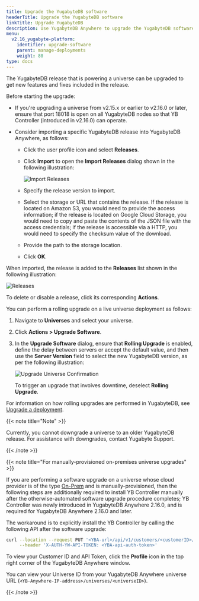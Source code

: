 ```yaml
---
title: Upgrade the YugabyteDB software
headerTitle: Upgrade the YugabyteDB software
linkTitle: Upgrade YugabyteDB
description: Use YugabyteDB Anywhere to upgrade the YugabyteDB software.
menu:
  v2.16_yugabyte-platform:
    identifier: upgrade-software
    parent: manage-deployments
    weight: 80
type: docs
---
```


The YugabyteDB release that is powering a universe can be upgraded to get new features and fixes included in the release.

Before starting the upgrade:

- If you're upgrading a universe from v2.15.x or earlier to v2.16.0 or later, ensure that port 18018 is open on all YugabyteDB nodes so that YB Controller (introduced in v2.16.0) can operate.

- Consider importing a specific YugabyteDB release into YugabyteDB Anywhere, as follows:

  - Click the user profile icon and select **Releases**.

  - Click **Import** to open the **Import Releases** dialog shown in the following illustration:

    ![Import Releases](/images/yp/import-releases.png)

  - Specify the release version to import.

  - Select the storage or URL that contains the release. If the release is located on Amazon S3, you would need to provide the access information; if the release is located on Google Cloud Storage, you would need to copy and paste the contents of the JSON file with the access credentials; if the release is accessible via a HTTP, you would need to specify the checksum value of the download.

  - Provide the path to the storage location.

  - Click **OK**.

When imported, the release is added to the **Releases** list shown in the following illustration:

![Releases](/images/yp/releases-list.png)

To delete or disable a release, click its corresponding **Actions**.

You can perform a rolling upgrade on a live universe deployment as follows:

1. Navigate to **Universes** and select your universe.

1. Click **Actions > Upgrade Software**.

1. In the **Upgrade Software** dialog, ensure that **Rolling Upgrade** is enabled, define the delay between servers or accept the default value, and then use the **Server Version** field to select the new YugabyteDB version, as per the following illustration:

    ![Upgrade Universe Confirmation](/images/ee/upgrade-univ-2.png)

    To trigger an upgrade that involves downtime, deselect **Rolling Upgrade**.

For information on how rolling upgrades are performed in YugabyteDB, see [Upgrade a deployment](../../../manage/upgrade-deployment/).

{{< note title="Note" >}}

Currently, you cannot downgrade a universe to an older YugabyteDB release. For assistance with downgrades, contact Yugabyte Support.

{{< /note >}}

{{< note title="For manually-provisioned on-premises universe upgrades" >}}

If you are performing a software upgrade on a universe whose cloud provider is of the type [On-Prem](../../configure-yugabyte-platform/set-up-cloud-provider/on-premises/) and is manually-provisioned, then the following steps are additionally required to install YB Controller manually after the otherwise-automated software upgrade procedure completes; YB Controller was newly introduced in YugabyteDB Anywhere 2.16.0, and is required for YugabyteDB Anywhere 2.16.0 and later.

The workaround is to explicitly install the YB Controller by calling the following API after the software upgrade:

```sh
curl --location --request PUT '<YBA-url>/api/v1/customers/<customerID>/universes/<UniverseID>/ybc/install' \
     --header 'X-AUTH-YW-API-TOKEN: <YBA-api-auth-token>'
```

To view your Customer ID and API Token, click the **Profile** icon in the top right corner of the YugabyteDB Anywhere window.

You can view your Universe ID from your YugabyteDB Anywhere universe URL (`<YB-Anywhere-IP-address>/universes/<universeID>`).

{{< /note >}}
